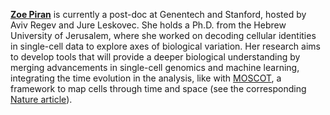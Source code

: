 [**Zoe Piran**](https://www.zoepiran.com/en/latest/) is currently a post-doc at Genentech and Stanford, hosted by Aviv Regev and Jure Leskovec. She holds a Ph.D. from the Hebrew University of Jerusalem, where she worked on decoding cellular identities in single-cell data to explore axes of biological variation. Her research aims to develop tools that will provide a deeper biological understanding by merging advancements in single-cell genomics and machine learning, integrating the time evolution in the analysis, like with [MOSCOT](https://moscot.readthedocs.io/en/latest/), a framework to map cells through time and space (see the corresponding [Nature article](https://www.nature.com/articles/s41586-024-08453-2#citeas)).

